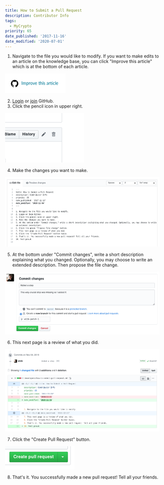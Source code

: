 ```yaml
---
title: How to Submit a Pull Request
description: Contributor Info
tags:
  - MyCrypto
priority: 65
date_published: '2017-11-16'
date_modified: '2020-07-01'
---
```


1. Navigate to the file you would like to modify. If you want to make edits to an article on the knowledge base, you can click "Improve this article" which is at the bottom of each article.

![Improve this article](../assets/developers/submit-pull-request/improve-this-article.png)

2. [Login](https://github.com/login) or [join](https://github.com/join) GitHub.
3. Click the pencil icon in upper right.

![Pencil icon Github](../assets/developers/submit-pull-request/pencil-icon.png)

4. Make the changes you want to make.

![Changes editor](../assets/developers/submit-pull-request/changes-editor.png)

5. At the bottom under "Commit changes", write a short description explaining what you changed. Optionally, you may choose to write an extended description. Then propose the file change.

![Commit changes](../assets/developers/submit-pull-request/commit-changes.png)

6. This next page is a review of what you did.

![Preview changes](../assets/developers/submit-pull-request/changes-preview.png)

7. Click the "Create Pull Request" button.

![Create pull request](../assets/developers/submit-pull-request/create-pull-request.png)

8. That's it. You successfully made a new pull request! Tell all your friends.

